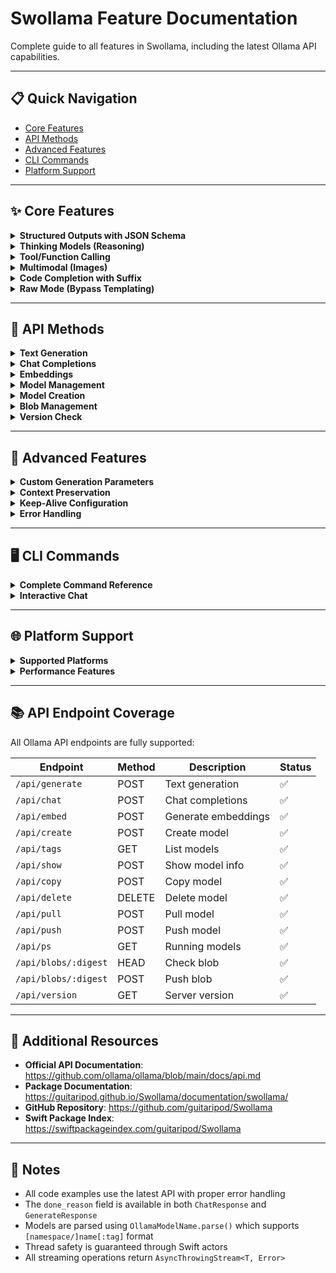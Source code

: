 # Swollama Feature Documentation

Complete guide to all features in Swollama, including the latest Ollama API capabilities.

---

## 📋 Quick Navigation

- [Core Features](#-core-features)
- [API Methods](#-api-methods)
- [Advanced Features](#-advanced-features)
- [CLI Commands](#-cli-commands)
- [Platform Support](#-platform-support)

---

## ✨ Core Features

<details>
<summary><b>Structured Outputs with JSON Schema</b></summary>

Generate responses that conform to a specific JSON schema, ensuring type-safe and validated outputs.

```swift
import Swollama

let client = OllamaClient()

let schema = JSONSchema(
    type: "object",
    properties: [
        "name": JSONSchemaProperty(type: "string"),
        "age": JSONSchemaProperty(type: "integer"),
        "available": JSONSchemaProperty(type: "boolean"),
        "skills": JSONSchemaProperty(
            type: "array",
            items: JSONSchemaProperty(type: "string")
        )
    ],
    required: ["name", "age", "available"]
)

let stream = try await client.generateText(
    prompt: "Tell me about a software developer named Alex",
    model: OllamaModelName.parse("llama3.2")!,
    options: GenerationOptions(format: .jsonSchema(schema))
)

for try await response in stream {
    print(response.response)
}
```

**CLI Usage:**
```bash
swollama test structured --model llama3.2
```

</details>

<details>
<summary><b>Thinking Models (Reasoning)</b></summary>

Support for models that show their reasoning process before providing an answer.

```swift
let messages = [
    ChatMessage(role: .user, content: "Solve this step by step: What is 15 * 24?")
]

let stream = try await client.chat(
    messages: messages,
    model: OllamaModelName.parse("deepseek-r1")!,
    options: ChatOptions(think: true)
)

for try await response in stream {
    if let thinking = response.message.thinking {
        print("Thinking: \(thinking)")
    }
    print("Answer: \(response.message.content)")

    if response.done {
        if let reason = response.doneReason {
            print("Completed: \(reason)")
        }
    }
}
```

**CLI Usage:**
```bash
swollama test thinking --model deepseek-r1
```

</details>

<details>
<summary><b>Tool/Function Calling</b></summary>

Enable models to call predefined functions/tools during generation.

```swift
let tools = [
    ToolDefinition(
        type: "function",
        function: FunctionDefinition(
            name: "get_weather",
            description: "Get current weather for a location",
            parameters: JSONSchema(
                type: "object",
                properties: [
                    "location": JSONSchemaProperty(
                        type: "string",
                        description: "City name"
                    ),
                    "unit": JSONSchemaProperty(
                        type: "string",
                        enum: ["celsius", "fahrenheit"]
                    )
                ],
                required: ["location"]
            )
        )
    )
]

let messages = [
    ChatMessage(role: .user, content: "What's the weather in Paris?")
]

let stream = try await client.chat(
    messages: messages,
    model: OllamaModelName.parse("llama3.2")!,
    options: ChatOptions(tools: tools)
)

for try await response in stream {
    if let toolCalls = response.message.toolCalls {
        for call in toolCalls {
            print("Tool: \(call.function.name)")
            print("Args: \(call.function.arguments)")
        }
    }
}
```

**CLI Usage:**
```bash
swollama test tools --model llama3.2
```

</details>

<details>
<summary><b>Multimodal (Images)</b></summary>

Process images alongside text for vision-capable models.

```swift
let imageData = try Data(contentsOf: imageURL)
let base64Image = imageData.base64EncodedString()

let messages = [
    ChatMessage(
        role: .user,
        content: "What do you see in this image?",
        images: [base64Image]
    )
]

let stream = try await client.chat(
    messages: messages,
    model: OllamaModelName.parse("llava")!
)

for try await response in stream {
    print(response.message.content)
}
```

**CLI Usage:**
```bash
swollama test images --model llava
```

</details>

<details>
<summary><b>Code Completion with Suffix</b></summary>

Generate code between a prefix and suffix for intelligent code completion.

```swift
let stream = try await client.generateText(
    prompt: "def fibonacci(n):",
    model: OllamaModelName.parse("codellama")!,
    options: GenerationOptions(
        suffix: "\n\n# Example usage\nprint(fibonacci(10))"
    )
)

for try await response in stream {
    print(response.response)
}
```

**CLI Usage:**
```bash
swollama test suffix --model codellama
```

</details>

<details>
<summary><b>Raw Mode (Bypass Templating)</b></summary>

Send prompts directly to the model without applying chat templates.

```swift
let stream = try await client.generateText(
    prompt: "[INST] Why is the sky blue? [/INST]",
    model: OllamaModelName.parse("mistral")!,
    options: GenerationOptions(raw: true)
)
```

</details>

---

## 🔌 API Methods

<details>
<summary><b>Text Generation</b></summary>

Generate text responses with streaming support.

```swift
public func generateText(
    prompt: String,
    model: OllamaModelName,
    options: GenerationOptions = .default
) async throws -> AsyncThrowingStream<GenerateResponse, Error>
```

**Features:**
- Streaming responses
- Context preservation
- Custom generation parameters
- JSON mode support
- Structured outputs

**Example:**
```swift
let stream = try await client.generateText(
    prompt: "Explain quantum computing",
    model: OllamaModelName.parse("llama3.2")!,
    options: GenerationOptions(
        temperature: 0.7,
        topP: 0.9
    )
)

for try await response in stream {
    print(response.response, terminator: "")
    if response.done {
        print("\nDone. Reason: \(response.doneReason ?? "unknown")")
    }
}
```

</details>

<details>
<summary><b>Chat Completions</b></summary>

Multi-turn conversations with message history.

```swift
public func chat(
    messages: [ChatMessage],
    model: OllamaModelName,
    options: ChatOptions = .default
) async throws -> AsyncThrowingStream<ChatResponse, Error>
```

**Features:**
- Multi-turn conversations
- System messages
- Tool/function calling
- Image inputs (multimodal)
- Thinking mode

**Example:**
```swift
var messages = [
    ChatMessage(role: .system, content: "You are a helpful assistant."),
    ChatMessage(role: .user, content: "Hello!")
]

let stream = try await client.chat(
    messages: messages,
    model: OllamaModelName.parse("llama3.2")!
)

var fullResponse = ""
for try await response in stream {
    fullResponse += response.message.content
    if response.done {
        messages.append(ChatMessage(role: .assistant, content: fullResponse))
    }
}
```

</details>

<details>
<summary><b>Embeddings</b></summary>

Generate vector embeddings for text.

```swift
public func generateEmbeddings(
    input: EmbeddingInput,
    model: OllamaModelName,
    options: EmbeddingOptions = .default
) async throws -> EmbeddingResponse
```

**Example:**
```swift
let response = try await client.generateEmbeddings(
    input: .single("Hello world"),
    model: OllamaModelName.parse("nomic-embed-text")!
)

print("Embedding dimensions: \(response.embeddings[0].count)")
```

**CLI Usage:**
```bash
swollama embeddings "Hello world" --model nomic-embed-text
```

</details>

<details>
<summary><b>Model Management</b></summary>

**List Models:**
```swift
let models = try await client.listModels()
for model in models {
    print("\(model.name) - \(model.size) bytes")
}
```

**Show Model Info:**
```swift
let info = try await client.showModel(
    name: OllamaModelName.parse("llama3.2")!,
    verbose: true
)
print("Family: \(info.details.family)")
print("Parameters: \(info.details.parameterSize)")
```

**Pull Model:**
```swift
let progress = try await client.pullModel(
    name: OllamaModelName.parse("llama3.2")!,
    options: PullOptions()
)

for try await update in progress {
    print("Status: \(update.status) - \(update.completed)/\(update.total)")
}
```

**Delete Model:**
```swift
try await client.deleteModel(name: OllamaModelName.parse("old-model")!)
```

**Copy Model:**
```swift
try await client.copyModel(
    source: OllamaModelName.parse("llama3.2")!,
    destination: OllamaModelName.parse("my-llama")!
)
```

**List Running Models:**
```swift
let running = try await client.listRunningModels()
for model in running {
    print("\(model.name) - \(model.sizeVRAM) bytes VRAM")
}
```

</details>

<details>
<summary><b>Model Creation</b></summary>

Create custom models from existing ones or import GGUF/Safetensors files.

```swift
public func createModel(
    _ request: CreateModelRequest
) async throws -> AsyncThrowingStream<OperationProgress, Error>
```

**Create from existing model:**
```swift
let request = CreateModelRequest(
    model: "mario",
    from: "llama3.2",
    system: "You are Mario from Super Mario Bros.",
    parameters: ModelfileParameters(temperature: 0.8)
)

let progress = try await client.createModel(request)
for try await update in progress {
    print(update.status)
}
```

**Quantize a model:**
```swift
let request = CreateModelRequest(
    model: "llama3.2:q4",
    from: "llama3.2:fp16",
    quantize: .q4_K_M
)
```

**CLI Usage:**
```bash
# Create custom model
swollama create mario --from llama3.2 --system "You are Mario"

# Quantize model
swollama create llama3.2:q4 --from llama3.2:fp16 --quantize q4_K_M

# Custom temperature
swollama create assistant --from llama3.2 --temperature 0.7
```

</details>

<details>
<summary><b>Blob Management</b></summary>

Manage large binary files for model creation.

```swift
// Check if blob exists
let exists = try await client.checkBlobExists(
    digest: "sha256:29fdb92e57cf0827ded04ae6461b5931d01fa595843f55d36f5b275a52087dd2"
)

// Push blob
let data = try Data(contentsOf: fileURL)
try await client.pushBlob(
    digest: "sha256:29fdb92e57cf0827ded04ae6461b5931d01fa595843f55d36f5b275a52087dd2",
    data: data
)
```

**CLI Usage:**
```bash
# Check blob
swollama blob check sha256:29fdb92e57cf...

# Push blob
swollama blob push sha256:29fdb92e57cf... model.gguf
```

</details>

<details>
<summary><b>Version Check</b></summary>

Get Ollama server version.

```swift
let version = try await client.getVersion()
print("Ollama version: \(version.version)")
```

**CLI Usage:**
```bash
swollama version
```

</details>

---

## 🚀 Advanced Features

<details>
<summary><b>Custom Generation Parameters</b></summary>

Fine-tune generation behavior with advanced options.

```swift
let options = GenerationOptions(
    temperature: 0.8,
    topK: 40,
    topP: 0.9,
    repeatPenalty: 1.1,
    seed: 42,
    numPredict: 100,
    stop: ["</s>", "\n\n"]
)

let stream = try await client.generateText(
    prompt: "Write a story",
    model: model,
    options: options
)
```

**Available parameters:**
- `temperature`: Creativity level (0.0 - 2.0)
- `topK`: Token sampling limit
- `topP`: Nucleus sampling threshold
- `topA`: Alternative sampling method
- `minP`: Minimum probability threshold
- `repeatPenalty`: Penalize repetition
- `presencePenalty`: Penalize token presence
- `frequencyPenalty`: Penalize token frequency
- `mirostat`: Mirostat sampling mode
- `seed`: Deterministic generation
- `numPredict`: Max tokens to generate
- `stop`: Stop sequences

</details>

<details>
<summary><b>Context Preservation</b></summary>

Preserve context across generation calls for continuation.

```swift
let stream = try await client.generateText(
    prompt: "Once upon a time",
    model: model
)

var context: [Int]?
for try await response in stream {
    if response.done {
        context = response.context
    }
}

// Continue with preserved context
let continuation = try await client.generateText(
    prompt: "The story continues",
    model: model,
    options: GenerationOptions(context: context)
)
```

</details>

<details>
<summary><b>Keep-Alive Configuration</b></summary>

Control how long models stay loaded in memory.

```swift
let client = OllamaClient(
    configuration: OllamaConfiguration(
        defaultKeepAlive: 300  // 5 minutes
    )
)

// Per-request keep-alive
let options = GenerationOptions(keepAlive: 600)  // 10 minutes
```

</details>

<details>
<summary><b>Error Handling</b></summary>

Comprehensive error handling with typed errors.

```swift
do {
    let stream = try await client.generateText(prompt: "Hello", model: model)
    for try await response in stream {
        print(response.response)
    }
} catch OllamaError.modelNotFound {
    print("Model not found")
} catch OllamaError.serverError(let message) {
    print("Server error: \(message)")
} catch OllamaError.networkError(let error) {
    print("Network error: \(error)")
} catch OllamaError.decodingError(let error) {
    print("Failed to decode: \(error)")
} catch {
    print("Unexpected error: \(error)")
}
```

**Error types:**
- `invalidResponse`: Invalid server response
- `decodingError`: JSON decoding failed
- `serverError`: Server returned error (5xx)
- `modelNotFound`: Model doesn't exist (404)
- `cancelled`: Request cancelled
- `networkError`: Network failure
- `unexpectedStatusCode`: Unexpected HTTP status
- `invalidParameters`: Invalid request parameters
- `fileError`: File operation failed

</details>

---

## 🖥️ CLI Commands

<details>
<summary><b>Complete Command Reference</b></summary>

```bash
# Model Management
swollama list                          # List available models
swollama show <model>                  # Show model information
swollama show <model> --verbose        # Show detailed model info
swollama pull <model>                  # Download a model
swollama push <model>                  # Upload a model to registry
swollama copy <source> <dest>          # Copy a model
swollama delete <model>                # Delete a model
swollama ps                            # List running models

# Model Creation
swollama create <name> --from <model> --system "prompt"
swollama create <name> --from <model> --quantize q4_K_M
swollama create <name> --from <model> --temperature 0.7

# Generation
swollama generate <model>              # Interactive text generation
swollama chat <model>                  # Interactive chat session
swollama embeddings <text>             # Generate embeddings

# Testing & Features
swollama test                          # Run all feature tests
swollama test structured               # Test JSON Schema outputs
swollama test thinking                 # Test reasoning models
swollama test tools                    # Test function calling
swollama test images                   # Test image inputs
swollama test suffix                   # Test code completion
swollama test json                     # Test JSON mode

# Utilities
swollama version                       # Server version
swollama blob check <digest>           # Check if blob exists
swollama blob push <digest> <file>     # Upload blob

# Options
--host <url>                           # Custom Ollama server URL
--help, -h                             # Show help
--version, -v                          # Show CLI version
```

</details>

<details>
<summary><b>Interactive Chat</b></summary>

Start an interactive chat session with various commands.

```bash
swollama chat llama3.2
```

**In-chat commands:**
- `/exit`, `/quit` - End conversation
- `/clear` - Clear conversation history
- `/save [filename]` - Save conversation to file
- `/load [filename]` - Load conversation from file
- `/system <message>` - Set system message
- `/model <name>` - Switch model
- `/retry` - Retry last message
- `/undo` - Remove last exchange
- `/tokens` - Toggle token count display
- `/help` - Show available commands

</details>

---

## 🌐 Platform Support

<details>
<summary><b>Supported Platforms</b></summary>

- ✅ **macOS 14+** - Full native support with URLSession
- ✅ **Linux** - Optimized with curl subprocess for streaming
- ✅ **iOS 17+** - Full support for mobile apps
- ✅ **Docker** - Container-ready deployment

**Platform-specific optimizations:**
- macOS/iOS: Native `URLSession.bytes(for:)` streaming
- Linux: `curl` subprocess for efficient HTTP streaming
- All platforms: Actor-based thread safety
- Zero external dependencies

</details>

<details>
<summary><b>Performance Features</b></summary>

- **Zero dependencies**: Pure Swift + Foundation
- **Efficient streaming**: 64KB buffer size
- **Connection pooling**: Automatic connection reuse
- **Retry logic**: Exponential backoff for transient failures
- **Resource limits**: Configurable timeouts and retries
- **Linux optimizations**: Custom compiler flags for performance

</details>

---

## 📚 API Endpoint Coverage

All Ollama API endpoints are fully supported:

| Endpoint | Method | Description | Status |
|----------|--------|-------------|--------|
| `/api/generate` | POST | Text generation | ✅ |
| `/api/chat` | POST | Chat completions | ✅ |
| `/api/embed` | POST | Generate embeddings | ✅ |
| `/api/create` | POST | Create model | ✅ |
| `/api/tags` | GET | List models | ✅ |
| `/api/show` | POST | Show model info | ✅ |
| `/api/copy` | POST | Copy model | ✅ |
| `/api/delete` | DELETE | Delete model | ✅ |
| `/api/pull` | POST | Pull model | ✅ |
| `/api/push` | POST | Push model | ✅ |
| `/api/ps` | GET | Running models | ✅ |
| `/api/blobs/:digest` | HEAD | Check blob | ✅ |
| `/api/blobs/:digest` | POST | Push blob | ✅ |
| `/api/version` | GET | Server version | ✅ |

---

## 🔗 Additional Resources

- **Official API Documentation**: https://github.com/ollama/ollama/blob/main/docs/api.md
- **Package Documentation**: https://guitaripod.github.io/Swollama/documentation/swollama/
- **GitHub Repository**: https://github.com/guitaripod/Swollama
- **Swift Package Index**: https://swiftpackageindex.com/guitaripod/Swollama

---

## 📝 Notes

- All code examples use the latest API with proper error handling
- The `done_reason` field is available in both `ChatResponse` and `GenerateResponse`
- Models are parsed using `OllamaModelName.parse()` which supports `[namespace/]name[:tag]` format
- Thread safety is guaranteed through Swift actors
- All streaming operations return `AsyncThrowingStream<T, Error>`
